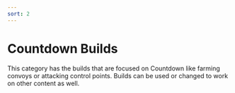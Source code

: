 ```yaml
---
sort: 2
---
```

# Countdown Builds

This category has the builds that are focused on Countdown like farming convoys
or attacking control points. Builds can be used or changed to work on other content as well.